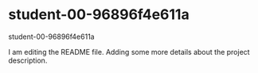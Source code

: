 # student-00-96896f4e611a
student-00-96896f4e611a

I am editing the README file. Adding some more details about the project description.
